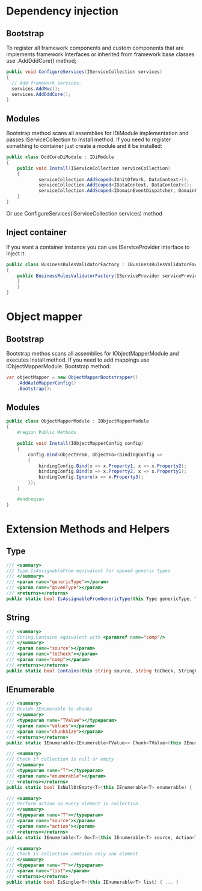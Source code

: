 # Dependency injection

## Bootstrap

To register all framework components and custom components that are implements framework interfaces or inherited from framework base classes use .AddDddCore() method;

  ```csharp
public void ConfigureServices(IServiceCollection services)
{
    // Add framework services.
    services.AddMvc();
    services.AddDddCore();
}
```

## Modules
Bootstrap method scans all assemblies for IDiModule implementation and passes IServiceCollection to Install method. If you need to register something to container just create a module and it be installed:
```csharp
public class DddCoreDiModule : IDiModule
{
    public void Install(IServiceCollection serviceCollection)
    {
            serviceCollection.AddScoped<IUnitOfWork, DataContext>();
            serviceCollection.AddScoped<IDataContext, DataContext>();
            serviceCollection.AddScoped<IDomainEventDispatcher, DomainEventDispatcher>();
    }
}
```
Or use ConfigureServices(IServiceCollection services) method

## Inject container
If you want a container instance you can use IServiceProvider interface to inject it:
```csharp
public class BusinessRulesValidatorFactory : IBusinessRulesValidatorFactory
{
    public BusinessRulesValidatorFactory(IServiceProvider serviceProvider)
    {
    }
}
```

# Object mapper

## Bootstrap

Bootstrap methos scans all assemblies for IObjectMapperModule and executes Install method. If you need to add mappings use IObjectMapperModule. Bootstrap method:

```csharp
var objectMapper = new ObjectMapperBootstrapper()
    .AddAutoMapperConfig()
    .Bootstrap();
```

## Modules

```csharp
public class ObjectMapperModule : IObjectMapperModule
{
    #region Public Methods

    public void Install(IObjectMapperConfig config)
    {
        config.Bind<ObjectFrom, ObjectTo>(bindingConfig =>
        {
            bindingConfig.Bind(x => x.Property1, x => x.Property2);
            bindingConfig.Bind(x => x.Property2, x => x.Property1);
            bindingConfig.Ignore(x => x.Property3);
        });
    }

    #endregion
}
```

# Extension Methods and Helpers

## Type
```csharp
/// <summary>
/// Type.IsAssignableFrom equivalent for opened generic types
/// </summary>
/// <param name="genericType"></param>
/// <param name="givenType"></param>
/// <returns></returns>
public static bool IsAssignableFromGenericType(this Type genericType, Type givenType) { ... }
```

## String
```csharp
/// <summary>
/// String.Contains equivalent with <paramref name="comp"/>
/// </summary>
/// <param name="source"></param>
/// <param name="toCheck"></param>
/// <param name="comp"></param>
/// <returns></returns>
public static bool Contains(this string source, string toCheck, StringComparison comp) { ... }
```

## IEnumerable

```csharp
/// <summary>
/// Devide IEnumerable to chunks
/// </summary>
/// <typeparam name="TValue"></typeparam>
/// <param name="values"></param>
/// <param name="chunkSize"></param>
/// <returns></returns>
public static IEnumerable<IEnumerable<TValue>> Chunk<TValue>(this IEnumerable<TValue> values, int chunkSize) { ... }
```

```csharp
/// <summary>
/// Check if collection is null or empty
/// </summary>
/// <typeparam name="T"></typeparam>
/// <param name="enumerable"></param>
/// <returns></returns>
public static bool IsNullOrEmpty<T>(this IEnumerable<T> enumerable) { ... }
```

```csharp
/// <summary>
/// Perform action on every element in collection
/// </summary>
/// <typeparam name="T"></typeparam>
/// <param name="source"></param>
/// <param name="action"></param>
/// <returns></returns>
public static IEnumerable<T> Do<T>(this IEnumerable<T> source, Action<T> action) { ... }
```

```csharp
/// <summary>
/// Check is collection comtains only one element
/// </summary>
/// <typeparam name="T"></typeparam>
/// <param name="list"></param>
/// <returns></returns>
public static bool IsSingle<T>(this IEnumerable<T> list) { ... }
```


